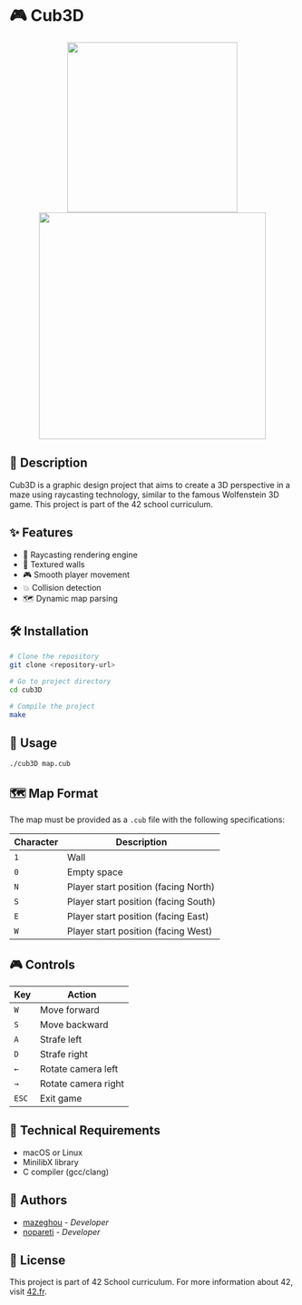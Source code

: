 # 🎮 Cub3D

<div align="center">
  <img src="https://i1.wp.com/blogs.letemps.ch/yannick-rochat/wp-content/uploads/sites/46/2016/08/2743857-auteurs-4-romerocarmack93.jpg?resize=300%2C300&ssl=1" width="300">
  <img src="https://shared.fastly.steamstatic.com/store_item_assets/steam/apps/2270/header.jpg?t=1664378515" width="400">
</div>

## 📝 Description
Cub3D is a graphic design project that aims to create a 3D perspective in a maze using raycasting technology, similar to the famous Wolfenstein 3D game. This project is part of the 42 school curriculum.

## ✨ Features
- 🎯 Raycasting rendering engine
- 🏰 Textured walls
- 🎮 Smooth player movement
- 💥 Collision detection
- 🗺️ Dynamic map parsing

## 🛠️ Installation

```bash
# Clone the repository
git clone <repository-url>

# Go to project directory
cd cub3D

# Compile the project
make
```

## 🚀 Usage

```bash
./cub3D map.cub
```

## 🗺️ Map Format
The map must be provided as a `.cub` file with the following specifications:

| Character | Description |
|-----------|-------------|
| `1` | Wall |
| `0` | Empty space |
| `N` | Player start position (facing North) |
| `S` | Player start position (facing South) |
| `E` | Player start position (facing East) |
| `W` | Player start position (facing West) |

## 🎮 Controls

| Key | Action |
|-----|--------|
| `W` | Move forward |
| `S` | Move backward |
| `A` | Strafe left |
| `D` | Strafe right |
| `←` | Rotate camera left |
| `→` | Rotate camera right |
| `ESC` | Exit game |

## 🔧 Technical Requirements
- macOS or Linux
- MinilibX library
- C compiler (gcc/clang)

## 👥 Authors
- [mazeghou](https://github.com/mathisdev7) - *Developer*
- [nopareti](https://github.com/Noe-Prt) - *Developer*

## 📄 License
This project is part of 42 School curriculum. For more information about 42, visit [42.fr](https://42.fr).

